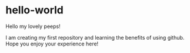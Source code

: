 # hello-world

Hello my lovely peeps!

I am creating my first repository and learning the benefits of using github.
Hope you enjoy your experience here!

